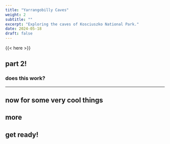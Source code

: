 ```yaml
---
title: "Yarrangobilly Caves"
weight: 2
subtitle: ""
excerpt: "Exploring the caves of Kosciuszko National Park."
date: 2024-05-18
draft: false
---
```


{{< here >}}


## part 2!

### does this work?

---

## now for some very cool things

## more

## get ready!
